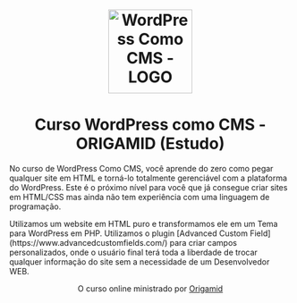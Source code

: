 <h1 align="center">
    <img width="150px" alt="WordPress Como CMS - LOGO" src="https://user-images.githubusercontent.com/57417305/79774710-8fe03000-8309-11ea-958b-2919a749be97.png" />
</h1>

<h1 align="center">
    Curso WordPress como CMS - ORIGAMID (Estudo)
</h2>
 
 <p>
    No curso de WordPress Como CMS, você aprende do zero como pegar qualquer site em HTML e torná-lo totalmente gerenciável com
    a plataforma do WordPress. Este é o próximo nível para você que já consegue criar sites em HTML/CSS mas ainda não tem
    experiência com uma linguagem de programação.
</p>

<p>
    Utilizamos um website em HTML puro e transformamos ele em um Tema para WordPress em PHP. Utilizamos o plugin [Advanced Custom Field](https://www.advancedcustomfields.com/) para criar campos personalizados, onde o usuário final terá toda a liberdade de trocar qualquer informação do site sem a necessidade de um Desenvolvedor WEB.
</p>

<p align="center">
    O curso online ministrado por <a href="https://www.origamid.com">Origamid</a>
</p>

